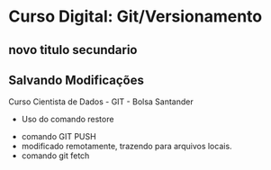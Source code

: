 # Curso Digital: Git/Versionamento

## novo titulo secundario

## Salvando Modificações

Curso Cientista de Dados - GIT - Bolsa Santander

- Uso do comando restore

* comando GIT PUSH
* modificado remotamente, trazendo para arquivos locais.
* comando git fetch
